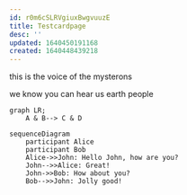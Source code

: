 ```yaml
---
id: r0m6cSLRVgiuxBwgvuuzE
title: Testcardpage
desc: ''
updated: 1640450191168
created: 1640448439218
---
```

this is the voice of the mysterons

we know you can hear us earth people


```mermaid
graph LR;
    A & B--> C & D

```


```mermaid
sequenceDiagram
    participant Alice
    participant Bob
    Alice->>John: Hello John, how are you?
    John-->>Alice: Great!
    John->>Bob: How about you?
    Bob-->>John: Jolly good!
```

